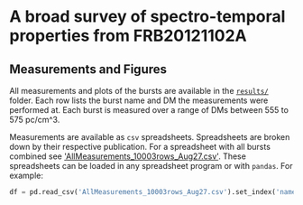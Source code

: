 # A broad survey of spectro-temporal properties from FRB20121102A

## Measurements and Figures

All measurements and plots of the bursts are available in the [`results/`](results/) folder. 
Each row lists the burst name and DM the measurements were performed at. Each burst is measured over a range of DMs between 555 to 575 pc/cm^3. 

Measurements are available as `csv` spreadsheets. Spreadsheets are broken down by their respective publication. For a spreadsheet with all bursts combined see ['AllMeasurements_10003rows_Aug27.csv'](results/AllMeasurements_10003rows_Aug27.csv). These spreadsheets can be loaded in any spreadsheet program or with `pandas`. For example:
```python
df = pd.read_csv('AllMeasurements_10003rows_Aug27.csv').set_index('name)
```
